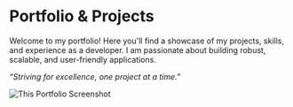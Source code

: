 # Portfolio & Projects

Welcome to my portfolio! Here you'll find a showcase of my projects, skills, and experience as a developer. I am passionate about building robust, scalable, and user-friendly applications.

*“Striving for excellence, one project at a time.”*

![This Portfolio Screenshot](https://www.melvinjonesrepol.com/images/melvin-jones-repol-portfolio-new.png)
